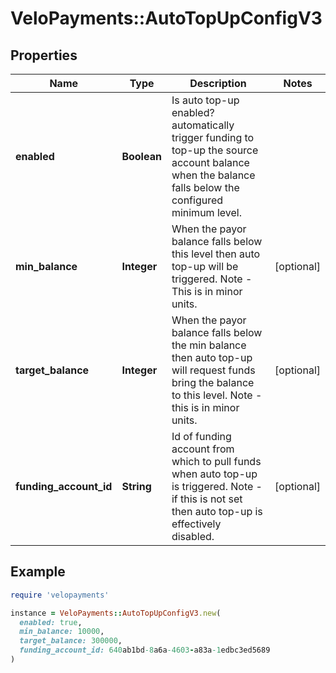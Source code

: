 # VeloPayments::AutoTopUpConfigV3

## Properties

| Name | Type | Description | Notes |
| ---- | ---- | ----------- | ----- |
| **enabled** | **Boolean** | Is auto top-up enabled? automatically trigger funding to top-up the source account balance when the balance falls below the configured minimum level. |  |
| **min_balance** | **Integer** | When the payor balance falls below this level then auto top-up will be triggered. Note - This is in minor units. | [optional] |
| **target_balance** | **Integer** | When the payor balance falls below the min balance then auto top-up will request funds bring the balance to this level. Note - this is in minor units. | [optional] |
| **funding_account_id** | **String** | Id of funding account from which to pull funds when auto top-up is triggered.  Note - if this is not set then auto top-up is effectively disabled. | [optional] |

## Example

```ruby
require 'velopayments'

instance = VeloPayments::AutoTopUpConfigV3.new(
  enabled: true,
  min_balance: 10000,
  target_balance: 300000,
  funding_account_id: 640ab1bd-8a6a-4603-a83a-1edbc3ed5689
)
```

